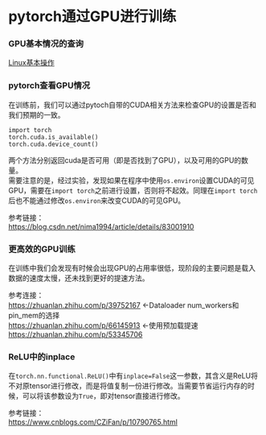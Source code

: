 pytorch通过GPU进行训练
===
### GPU基本情况的查询
[Linux基本操作](https://github.com/ZM-Zhou/TheWaytoBigBrother/tree/master/notes/server/linux_commands.md)

### pytorch查看GPU情况
在训练前，我们可以通过pytoch自带的CUDA相关方法来检查GPU的设置是否和我们预期的一致。  
```
import torch
torch.cuda.is_available()
torch.cuda.device_count()
```  
两个方法分别返回cuda是否可用（即是否找到了GPU），以及可用的GPU的数量。<br>
需要注意的是，经过实验，发现如果在程序中使用`os.environ`设置CUDA的可见GPU，需要在`import torch`之前进行设置，否则将不起效。同理在`import torch`后也不能通过修改`os.environ`来改变CUDA的可见GPU。

参考链接：<br>
https://blog.csdn.net/nima1994/article/details/83001910

### 更高效的GPU训练
在训练中我们会发现有时候会出现GPU的占用率很低，现阶段的主要问题是载入数据的速度太慢，还未找到更好的提速方法。

参考连接：<br>
https://zhuanlan.zhihu.com/p/39752167 <-Dataloader num_workers和pin_mem的选择<br>
https://zhuanlan.zhihu.com/p/66145913 <-使用预加载提速<br>
https://zhuanlan.zhihu.com/p/53345706

### ReLU中的inplace
在`torch.nn.functional.ReLU()`中有`inplace=False`这一参数，其含义是ReLU将不对原tensor进行修改，而是将值复制一份进行修改。当需要节省运行内存的时候，可以将该参数设为`True`，即对tensor直接进行修改。

参考链接：<br>
https://www.cnblogs.com/CZiFan/p/10790765.html



